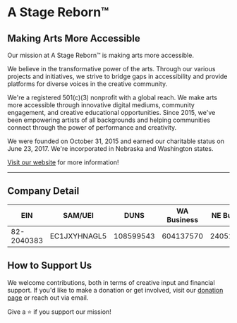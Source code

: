 # A Stage Reborn™
## Making Arts More Accessible
Our mission at A Stage Reborn™ is making arts more accessible. 

We believe in the transformative power of the arts. Through our 
various projects and initiatives, we strive to bridge gaps in 
accessibility and provide platforms for diverse voices in the 
creative community.

We're a registered 501(c)(3) nonprofit with a global reach. We make 
arts more accessible through innovative digital mediums, community 
engagement, and creative educational opportunities. Since 2015, 
we've been empowering artists of all backgrounds and helping 
communities connect through the power of performance and creativity.

We were founded on October 31, 2015 and earned our charitable status 
on June 23, 2017. We're incorporated in Nebraska and Washington states.

[Visit our website](https://www.astagereborn.com) for more information!

---

## Company Detail

| EIN         | SAM/UEI           | DUNS         | WA Business | NE Business |
|-------------|-------------------|--------------|-------------|-------------|
| 82-2040383  | EC1JXYHNAGL5      | 108599543    | 604137570   | 2405125530  |

## How to Support Us
We welcome contributions, both in terms of creative input and financial 
support. If you'd like to make a donation or get involved, visit our 
[donation page](https://www.paypal.com/us/fundraiser/charity/2456458) or reach out via 
email.

Give a ⭐️ if you support our mission!
